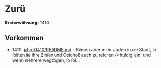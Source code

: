 # Zurü

**Ersterwähnung:** 1410

## Vorkommen
- 1410: [jahre/1410/README.md](../jahre/1410/README.md) – Kämen aber mehr Juden in die Stadt, ſo ſollten
ſie ihre Zinſen und Geſchoß auch zu reichen \{<huldig ſein,
und wenn mehrere wegzögen, ſo ſol...
